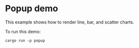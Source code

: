 # Popup demo

This example shows how to render line, bar, and scatter charts.

To run this demo:

```shell
cargo run -p popup
```
